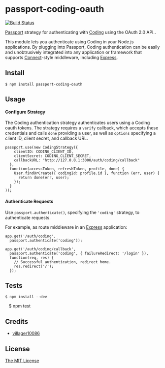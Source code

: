 # passport-coding-oauth

[![Build Status](https://travis-ci.org/villager10086/passport-coding-oauth.svg?branch=master)](https://travis-ci.org/villager10086/passport-coding-oauth)

[Passport](http://passportjs.org/) strategy for authenticating with [Coding](https://Coding.net/) using the OAuth 2.0 API..

This module lets you authenticate using Coding in your Node.js applications.
By plugging into Passport, Coding authentication can be easily and
unobtrusively integrated into any application or framework that supports
[Connect](http://www.senchalabs.org/connect/)-style middleware, including
[Express](http://expressjs.com/).

## Install

    $ npm install passport-coding-oauth

## Usage

#### Configure Strategy

The Coding authentication strategy authenticates users using a Coding oauth tokens. The strategy requires a `verify` callback, which accepts
these credentials and calls `done` providing a user, as well as `options`
specifying a client ID, client secret, and callback URL.

    passport.use(new CodingStrategy({
        clientID: CODING_CLIENT_ID,
        clientSecret: CODING_CLIENT_SECRET,
        callbackURL: "http://127.0.0.1:3000/auth/coding/callback"
      },
      function(accessToken, refreshToken, profile, done) {
        User.findOrCreate({ codingId: profile.id }, function (err, user) {
          return done(err, user);
        });
      }
    ));

#### Authenticate Requests

Use `passport.authenticate()`, specifying the `'coding'` strategy, to
authenticate requests.

For example, as route middleware in an [Express](http://expressjs.com/)
application:

    app.get('/auth/coding',
      passport.authenticate('coding'));

    app.get('/auth/coding/callback', 
      passport.authenticate('coding', { failureRedirect: '/login' }),
      function(req, res) {
        // Successful authentication, redirect home.
        res.redirect('/');
      });


## Tests

    $ npm install --dev
    $ npm test

## Credits

  - [villager10086](http://github.com/villager10086)


## License

[The MIT License](http://opensource.org/licenses/MIT)

